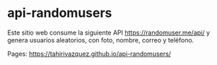 # api-randomusers
Este sitio web consume la siguiente API https://randomuser.me/api/ y genera usuarios aleatorios, con foto, nombre, correo y teléfono. 

Pages:
https://tahirivazquez.github.io/api-randomusers/
